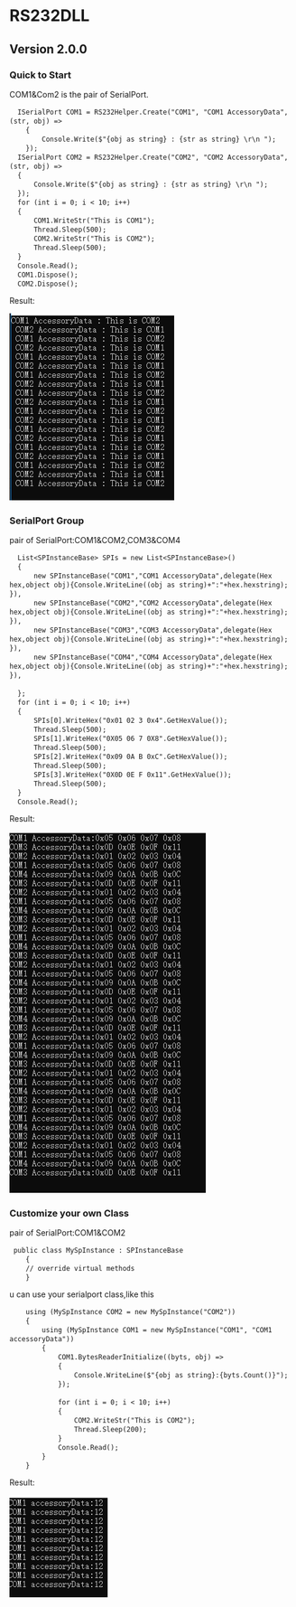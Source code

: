# RS232DLL
##  Version 2.0.0
### Quick to Start

COM1&Com2 is the pair of SerialPort. 

```
  ISerialPort COM1 = RS232Helper.Create("COM1", "COM1 AccessoryData", (str, obj) =>
    {
        Console.Write($"{obj as string} : {str as string} \r\n ");
    });
  ISerialPort COM2 = RS232Helper.Create("COM2", "COM2 AccessoryData", (str, obj) =>
  {
      Console.Write($"{obj as string} : {str as string} \r\n ");
  });
  for (int i = 0; i < 10; i++)
  {
      COM1.WriteStr("This is COM1");
      Thread.Sleep(500);
      COM2.WriteStr("This is COM2");
      Thread.Sleep(500);
  }
  Console.Read();
  COM1.Dispose();
  COM2.Dispose();
```

Result:

![](RS232DLL/IMG/1.PNG)

### SerialPort Group

pair of SerialPort:COM1&COM2,COM3&COM4

```
  List<SPInstanceBase> SPIs = new List<SPInstanceBase>()
  {
      new SPInstanceBase("COM1","COM1 AccessoryData",delegate(Hex hex,object obj){Console.WriteLine((obj as string)+":"+hex.hexstring); }),
      new SPInstanceBase("COM2","COM2 AccessoryData",delegate(Hex hex,object obj){Console.WriteLine((obj as string)+":"+hex.hexstring); }),
      new SPInstanceBase("COM3","COM3 AccessoryData",delegate(Hex hex,object obj){Console.WriteLine((obj as string)+":"+hex.hexstring); }),
      new SPInstanceBase("COM4","COM4 AccessoryData",delegate(Hex hex,object obj){Console.WriteLine((obj as string)+":"+hex.hexstring); }),

  };
  for (int i = 0; i < 10; i++)
  {
      SPIs[0].WriteHex("0x01 02 3 0x4".GetHexValue());
      Thread.Sleep(500);
      SPIs[1].WriteHex("0X05 06 7 0X8".GetHexValue());
      Thread.Sleep(500);
      SPIs[2].WriteHex("0x09 0A B 0xC".GetHexValue());
      Thread.Sleep(500);
      SPIs[3].WriteHex("0X0D 0E F 0x11".GetHexValue());
      Thread.Sleep(500);
  }
  Console.Read();
```
Result:

![](RS232DLL/IMG/2.PNG)

### Customize your own Class

pair of SerialPort:COM1&COM2

```
 public class MySpInstance : SPInstanceBase
    {
    // override virtual methods
    }
```
u can use your serialport class,like this

```
    using (MySpInstance COM2 = new MySpInstance("COM2"))
    {
        using (MySpInstance COM1 = new MySpInstance("COM1", "COM1 accessoryData"))
        {
            COM1.BytesReaderInitialize((byts, obj) =>
            {
                Console.WriteLine($"{obj as string}:{byts.Count()}");
            });

            for (int i = 0; i < 10; i++)
            {
                COM2.WriteStr("This is COM2");
                Thread.Sleep(200);
            }
            Console.Read();
        }
    }
```
Result:

![](RS232DLL/IMG/3.PNG)
